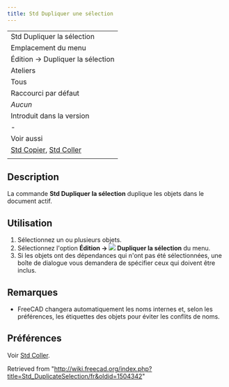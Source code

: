 ```yaml
---
title: Std Dupliquer une sélection
---
```

|  |
| --- |
| Std Dupliquer la sélection |
| Emplacement du menu |
| Édition → Dupliquer la sélection |
| Ateliers |
| Tous |
| Raccourci par défaut |
| *Aucun* |
| Introduit dans la version |
| - |
| Voir aussi |
| [Std Copier](/Std_Copy/fr "Std Copy/fr"), [Std Coller](/Std_Paste/fr "Std Paste/fr") |
|  |

## Description

La commande **Std Dupliquer la sélection** duplique les objets dans le document actif.

## Utilisation

1. Sélectionnez un ou plusieurs objets.
2. Sélectionnez l'option **Édition → ![](/images/Std_DuplicateSelection.svg) Dupliquer la sélection** du menu.
3. Si les objets ont des dépendances qui n'ont pas été sélectionnées, une boîte de dialogue vous demandera de spécifier ceux qui doivent être inclus.

## Remarques

* FreeCAD changera automatiquement les noms internes et, selon les préférences, les étiquettes des objets pour éviter les conflits de noms.

## Préférences

Voir [Std Coller](/Std_Paste/fr#Préférences "Std Paste/fr").

Retrieved from "<http://wiki.freecad.org/index.php?title=Std_DuplicateSelection/fr&oldid=1504342>"